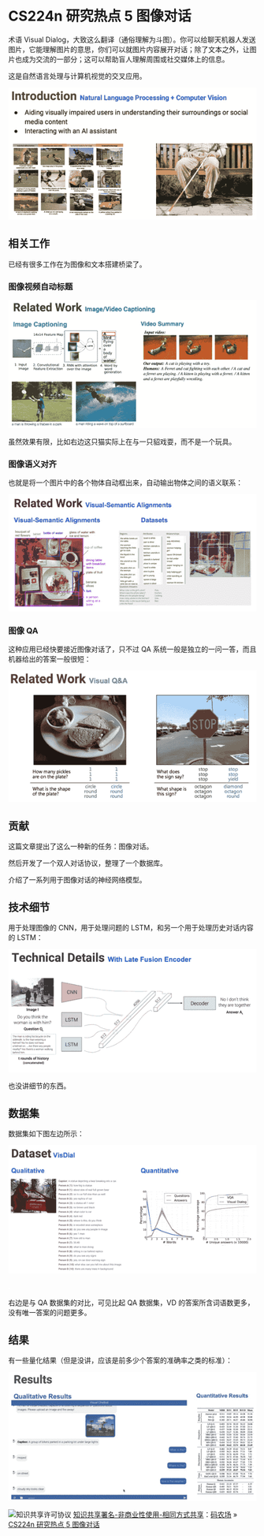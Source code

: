 # CS224n 研究热点 5 图像对话

术语 Visual Dialog，大致这么翻译（通俗理解为斗图）。你可以给聊天机器人发送图片，它能理解图片的意思，你们可以就图片内容展开对话；除了文本之外，让图片也成为交流的一部分；这可以帮助盲人理解周围或社交媒体上的信息。

这是自然语言处理与计算机视觉的交叉应用。

![hankcs.com 2017-06-21 下午 1.54.35.png](img/f41947085adeaac4205f82bd5b7bb5db.jpg "hankcs.com 2017-06-21 下午 1.54.35.png")

## 相关工作

已经有很多工作在为图像和文本搭建桥梁了。

### 图像视频自动标题

![hankcs.com 2017-06-21 下午 1.57.00.png](img/ea753297ece099dec995498a91850307.jpg "hankcs.com 2017-06-21 下午 1.57.00.png")

虽然效果有限，比如右边这只猫实际上在与一只貂戏耍，而不是一个玩具。

### 图像语义对齐

也就是将一个图片中的各个物体自动框出来，自动输出物体之间的语义联系：

![hankcs.com 2017-06-21 下午 2.01.15.png](img/03fb67352e9e980233471ee2e6316e58.jpg "hankcs.com 2017-06-21 下午 2.01.15.png")

### 图像 QA

这种应用已经快要接近图像对话了，只不过 QA 系统一般是独立的一问一答，而且机器给出的答案一般很短：

![hankcs.com 2017-06-21 下午 2.04.02.png](img/74d6db4ef7a055f3c05a998248c39a5e.jpg "hankcs.com 2017-06-21 下午 2.04.02.png")

## 贡献

这篇文章提出了这么一种新的任务：图像对话。

然后开发了一个双人对话协议，整理了一个数据库。

介绍了一系列用于图像对话的神经网络模型。

## 技术细节

用于处理图像的 CNN，用于处理问题的 LSTM，和另一个用于处理历史对话内容的 LSTM：

![hankcs.com 2017-06-21 下午 2.09.47.png](img/f8f64ecdd5dbc142c658f600d6a8eb03.jpg "hankcs.com 2017-06-21 下午 2.09.47.png")

也没讲细节的东西。

## 数据集

数据集如下图左边所示：

![hankcs.com 2017-06-21 下午 2.11.47.png](img/b5ad010b214df731012bf04ff3ca08a0.jpg "hankcs.com 2017-06-21 下午 2.11.47.png")

![hankcs.com 2017-06-21 下午 2.11.44.png](img/a1a7e7f33c93a669980088c5be73379c.jpg "hankcs.com 2017-06-21 下午 2.11.44.png")

右边是与 QA 数据集的对比，可见比起 QA 数据集，VD 的答案所含词语数更多，没有唯一答案的问题更多。

## 结果

有一些量化结果（但是没讲，应该是前多少个答案的准确率之类的标准）：

![hankcs.com 2017-06-21 下午 2.15.05.png](img/07f017b6b96e37c7d4f6d1cc2fcdeb15.jpg "hankcs.com 2017-06-21 下午 2.15.05.png")

![知识共享许可协议](http://www.hankcs.com/license/) [知识共享署名-非商业性使用-相同方式共享](http://www.hankcs.com/license/)：[码农场](http://www.hankcs.com) » [CS224n 研究热点 5 图像对话](http://www.hankcs.com/nlp/cs224n-visual-dialog.html)